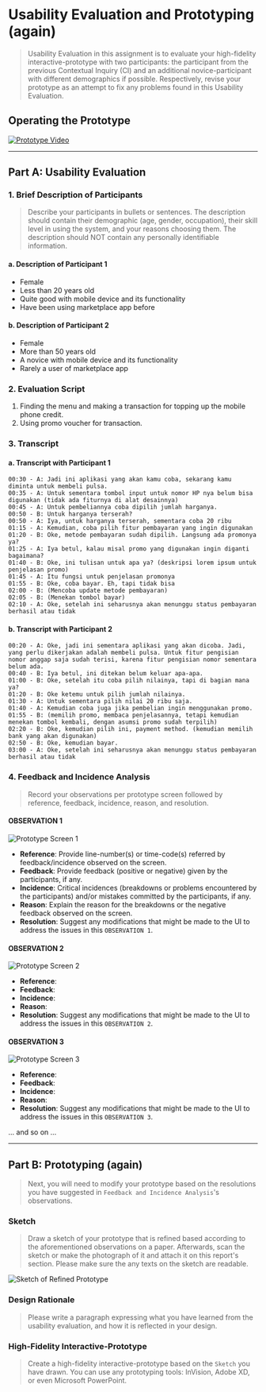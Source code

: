 # Usability Evaluation and Prototyping (again)
> Usability Evaluation in this assignment is to evaluate your high-fidelity interactive-prototype with two participants:
> the participant from the previous Contextual Inquiry (CI) 
> and an additional novice-participant with different demographics if possible.
> Respectively, revise your prototype as an attempt to fix any problems found in this Usability Evaluation.

## Operating the Prototype
<!-- > Record a video (screen-recording is preferred) while you operating your prototype.
> Present the ideal case on how to interact with the prototype from the beginning to the end.
> Upload the video on any video-sharing website (e.g., YouTube), then attach the video link on this report. -->

[![Prototype Video](http://img.youtube.com/vi/NMy1xyFa9Pc/0.jpg)](https://www.youtube.com/watch?v=NMy1xyFa9Pc)

---

## Part A: Usability Evaluation
<!-- > In this part, you should prepare your high-fidelity interactive-prototype from the assignment 2.
> Invite the participant from your previous CI to test the prototype.
> You also need to invite one more novice participant.
> As with the CI, you might need to videotape your sessions.
> You can benefit from the videotape while writing your `Recording Transcript` later. -->

### 1. Brief Description of Participants
> Describe your participants in bullets or sentences.
> The description should contain their demographic (age, gender, occupation),
> their skill level in using the system, and your reasons choosing them.
> The description should NOT contain any personally identifiable information.

#### a. Description of Participant 1
- Female
- Less than 20 years old
- Quite good with mobile device and its functionality
- Have been using marketplace app before

#### b. Description of Participant 2
- Female
- More than 50 years old
- A novice with mobile device and its functionality
- Rarely a user of marketplace app

### 2. Evaluation Script
<!-- 
> Write the questions you ask and the instructions you use to direct the participants on what to do.
> If it is the same as previous assignments, please mention this, yet go ahead and INCLUDE it again,
> so we have everything in one place.
> Note that the evaluation script must include exactly what you plan to say to the participants. 
-->

1. Finding the menu and making a transaction for topping up the mobile phone credit.
2. Using promo voucher for transaction.


### 3. Transcript
<!--
> Provide a summary of what the participant did and said, and what you did and said.
> If at some points you have to help the participants, because they cannot figure out what to do,
> that scene must be included in the transcript.
> It is not necessary to write down every word the participant said,
> just what is interesting and useful.
> Ensure to write down all the actions on the device, whether correct or wrong.
> Remember to supplement the transcript with time-codes or line-numbers. 
-->

#### a. Transcript with Participant 1
```
00:30 - A: Jadi ini aplikasi yang akan kamu coba, sekarang kamu diminta untuk membeli pulsa.
00:35 - A: Untuk sementara tombol input untuk nomor HP nya belum bisa digunakan (tidak ada fiturnya di alat desainnya)
00:45 - A: Untuk pembeliannya coba dipilih jumlah harganya.
00:50 - B: Untuk harganya terserah?
00:50 - A: Iya, untuk harganya terserah, sementara coba 20 ribu
01:15 - A: Kemudian, coba pilih fitur pembayaran yang ingin digunakan
01:20 - B: Oke, metode pembayaran sudah dipilih. Langsung ada promonya ya?
01:25 - A: Iya betul, kalau misal promo yang digunakan ingin diganti bagaimana?
01:40 - B: Oke, ini tulisan untuk apa ya? (deskripsi lorem ipsum untuk penjelasan promo)
01:45 - A: Itu fungsi untuk penjelasan promonya
01:55 - B: Oke, coba bayar. Eh, tapi tidak bisa
02:00 - B: (Mencoba update metode pembayaran)
02:05 - B: (Menekan tombol bayar)
02:10 - A: Oke, setelah ini seharusnya akan menunggu status pembayaran berhasil atau tidak
```
#### b. Transcript with Participant 2
```
00:20 - A: Oke, jadi ini sementara aplikasi yang akan dicoba. Jadi, yang perlu dikerjakan adalah membeli pulsa. Untuk fitur pengisian nomor anggap saja sudah terisi, karena fitur pengisian nomor sementara belum ada.
00:40 - B: Iya betul, ini ditekan belum keluar apa-apa.
01:00 - B: Oke, setelah itu coba pilih nilainya, tapi di bagian mana ya?
01:20 - B: Oke ketemu untuk pilih jumlah nilainya.
01:30 - A: Untuk sementara pilih nilai 20 ribu saja.
01:40 - A: Kemudian coba juga jika pembelian ingin menggunakan promo.
01:55 - B: (memilih promo, membaca penjelasannya, tetapi kemudian menekan tombol kembali, dengan asumsi promo sudah terpilih)
02:20 - B: Oke, kemudian pilih ini, payment method. (kemudian memilih bank yang akan digunakan)
02:50 - B: Oke, kemudian bayar.
03:00 - A: Oke, setelah ini seharusnya akan menunggu status pembayaran berhasil atau tidak
```
### 4. Feedback and Incidence Analysis
> Record your observations per prototype screen followed by reference, feedback, incidence, reason, and resolution.

#### OBSERVATION 1
![Prototype Screen 1](https://www.europassitalian.com/wp-content/uploads/2018/02/bravolol-app-screenshot-1-635x1128.png)

 - **Reference**: Provide line-number(s) or time-code(s) referred by feedback/incidence observed on the screen.
 - **Feedback**: Provide feedback (positive or negative) given by the participants, if any.
 - **Incidence**: Critical incidences (breakdowns or problems encountered by the participants) and/or mistakes committed by the participants, if any.
 - **Reason**: Explain the reason for the breakdowns or the negative feedback observed on the screen.
 - **Resolution**: Suggest any modifications that might be made to the UI to address the issues in this `OBSERVATION 1`.
 
#### OBSERVATION 2
![Prototype Screen 2](https://www.studiainitalia.com/wp-content/uploads/2017/02/free-courses-Learn-Italian-Online.jpg)

 - **Reference**: 
 - **Feedback**: 
 - **Incidence**: 
 - **Reason**: 
 - **Resolution**: Suggest any modifications that might be made to the UI to address the issues in this `OBSERVATION 2`.
 
#### OBSERVATION 3
![Prototype Screen 3](https://www.jbklutse.com/wp-content/uploads/2019/01/language-learning-apps.png)

 - **Reference**:  
 - **Feedback**: 
 - **Incidence**: 
 - **Reason**: 
 - **Resolution**: Suggest any modifications that might be made to the UI to address the issues in this `OBSERVATION 3`.
 
 ... and so on ...
 
 ---

## Part B: Prototyping (again)
> Next, you will need to modify your prototype 
> based on the resolutions you have suggested in `Feedback and Incidence Analysis`'s observations.

### Sketch
> Draw a sketch of your prototype that is refined based according to the aforementioned observations on a paper.
> Afterwards, scan the sketch or make the photograph of it and attach it on this report's section.
> Please make sure the any texts on the sketch are readable.

![Sketch of Refined Prototype](https://cdn2.hubspot.net/hub/725165/file-3421843765-png/blog-files/uxpin--300x211.png)

### Design Rationale
> Please write a paragraph expressing what you have learned from the usability evaluation, 
> and how it is reflected in your design.

### High-Fidelity Interactive-Prototype
> Create a high-fidelity interactive-prototype based on the `Sketch` you have drawn.
> You can use any prototyping tools: InVision, Adobe XD, or even Microsoft PowerPoint.
